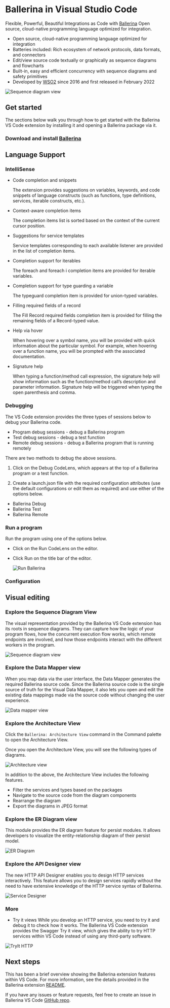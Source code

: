 # Ballerina in Visual Studio Code

Flexible, Powerful, Beautiful Integrations as Code with [Ballerina](https://ballerina.io) Open source, cloud-native programming language optimized for integration.

- Open source, cloud-native programming language optimized for integration
- Batteries included: Rich ecosystem of network protocols, data formats, and connectors
- Edit/view source code textually or graphically as sequence diagrams and flowcharts
- Built-in, easy and efficient concurrency with sequence diagrams and safety primitives
- Developed by [WSO2](https://ballerina.io) since 2016 and first released in February 2022

![Sequence diagram view](images/ballerina/sequence-diagram.png)

## Get started

The sections below walk you through how to get started with the Ballerina VS Code extension by installing it and opening a Ballerina package via it.

### Download and install [Ballerina](https://ballerina.io/downloads/)

## Language Support
### IntelliSense
- Code completion and snippets

    The extension provides suggestions on variables, keywords, and code snippets of language constructs (such as functions, type definitions, services, iterable constructs, etc.).

- Context-aware completion items

    The completion items list is sorted based on the context of the current cursor position.

- Suggestions for service templates

    Service templates corresponding to each available listener are provided in the list of completion items.

- Completion support for iterables

    The foreach and foreach i completion items are provided for iterable variables.

- Completion support for type guarding a variable

    The typeguard completion item is provided for union-typed variables.

- Filling required fields of a record

    The Fill Record required fields completion item is provided for filling the remaining fields of a Record-typed value.

- Help via hover

    When hovering over a symbol name, you will be provided with quick information about the particular symbol. For example, when hovering over a function name, you will be prompted with the associated documentation.

- Signature help

    When typing a function/method call expression, the signature help will show information such as the function/method call’s description and parameter information. Signature help will be triggered when typing the open parenthesis and comma.

### Debugging

The VS Code extension provides the three types of sessions below to debug your Ballerina code.

- Program debug sessions - debug a Ballerina program
- Test debug sessions - debug a test function
- Remote debug sessions - debug a Ballerina program that is running remotely

There are two methods to debug the above sessions.

1. Click on the Debug CodeLens, which appears at the top of a Ballerina program or a test function.

2. Create a launch.json file with the required configuration attributes (use the default configurations or edit them as required) and use either of the options below.

- Ballerina Debug
- Ballerina Test
- Ballerina Remote

### Run a program

Run the program using one of the options below.

- Click on the Run CodeLens on the editor.
- Click Run on the title bar of the editor.

    ![Run Ballerina](images/ballerina/run-ballerina.png)

### Configuration

## Visual editing
### Explore the Sequence Diagram View
The visual representation provided by the Ballerina VS Code extension has its roots in sequence diagrams. They can capture how the logic of your program flows, how the concurrent execution flow works, which remote endpoints are involved, and how those endpoints interact with the different workers in the program.

![Sequence diagram view](images/ballerina/sequence-diagram.png)

### Explore the Data Mapper view
When you map data via the user interface, the Data Mapper generates the required Ballerina source code. Since the Ballerina source code is the single source of truth for the Visual Data Mapper, it also lets you open and edit the existing data mappings made via the source code without changing the user experience.

![Data mapper view](images/ballerina/datamapper.png)

### Explore the Architecture View
Click the `Ballerina: Architecture View` command in the Command palette to open the Architecture View.

Once you open the Architecture View, you will see the following types of diagrams.

![Architecture view](images/ballerina/architecture-diagram.png)

In addition to the above, the Architecture View includes the following features.

- Filter the services and types based on the packages
- Navigate to the source code from the diagram components
- Rearrange the diagram
- Export the diagrams in JPEG format

### Explore the ER Diagram view

This module provides the ER diagram feature for persist modules. It allows developers to visualize the entity-relationship diagram of their persist model.

![ER Diagram](images/ballerina/er-diagram.png)

### Explore the API Designer view
The new HTTP API Designer enables you to design HTTP services interactively. This feature allows you to design services rapidly without the need to have extensive knowledge of the HTTP service syntax of Ballerina.

![Service Designer](images/ballerina/service-designer.png)

### More

- Try it views
While you develop an HTTP service, you need to try it and debug it to check how it works. The Ballerina VS Code extension provides the Swagger Try it view, which gives the ability to try HTTP services within VS Code instead of using any third-party software.

![TryIt HTTP](images/ballerina/tryit-http.png)


## Next steps

This has been a brief overview showing the Ballerina extension features within VS Code. For more information, see the details provided in the Ballerina extension [README](https://wso2.com/ballerina/vscode/docs/).

If you have any issues or feature requests, feel free to create an issue in Ballerina VS Code [GitHub repo](https://github.com/wso2/ballerina-vscode/issues).
